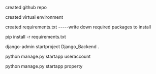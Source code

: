 created github repo

created virtual environment

created requirements.txt -----write down required packages to install

pip install -r requirements.txt

django-admin startproject Django_Backend .

python manage.py startapp useraccount

python manage.py startapp property